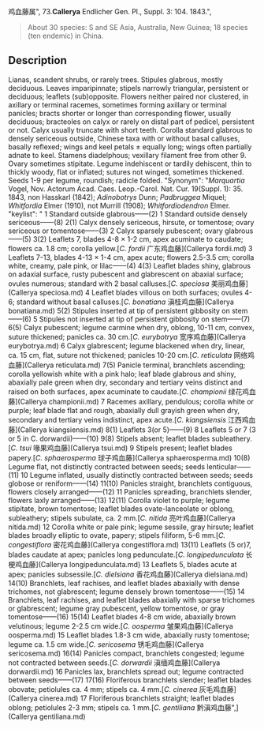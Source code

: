 鸡血藤属",
73.**Callerya** Endlicher Gen. Pl., Suppl. 3: 104. 1843.",

> About 30 species: S and SE Asia, Australia, New Guinea; 18 species (ten endemic) in China.

## Description
Lianas, scandent shrubs, or rarely trees. Stipules glabrous, mostly deciduous. Leaves imparipinnate; stipels narrowly triangular, persistent or deciduous; leaflets (sub)opposite. Flowers neither paired nor clustered, in axillary or terminal racemes, sometimes forming axillary or terminal panicles; bracts shorter or longer than corresponding flower, usually deciduous; bracteoles on calyx or rarely on distal part of pedicel, persistent or not. Calyx usually truncate with short teeth. Corolla standard glabrous to densely sericeous outside, Chinese taxa with or without basal calluses, basally reflexed; wings and keel petals ± equally long; wings often partially adnate to keel. Stamens diadelphous; vexillary filament free from other 9. Ovary sometimes stipitate. Legume indehiscent or tardily dehiscent, thin to thickly woody, flat or inflated; sutures not winged, sometimes thickened. Seeds 1-9 per legume, roundish; radicle folded.
  "Synonym": "*Marquartia* Vogel, Nov. Actorum Acad. Caes. Leop.-Carol. Nat. Cur. 19(Suppl. 1): 35. 1843, non Hasskarl (1842); *Adinobotrys* Dunn; *Padbruggea* Miquel; *Whitfordia* Elmer (1910), not Murrill (1908); *Whitfordiodendron* Elmer.
  "keylist": "
1 Standard outside glabrous——(2)
1 Standard outside densely sericeous——(8)
2(1) Calyx densely sericeous, hirsute, or tomentose; ovary sericeous or tomentose——(3)
2 Calyx sparsely pubescent; ovary glabrous——(5)
3(2) Leaflets 7, blades 4-8 × 1-2 cm, apex acuminate to caudate; flowers ca. 1.8 cm; corolla yellow.[*C. fordii* 广东鸡血藤](Callerya fordii.md)
3 Leaflets 7-13, blades 4-13 × 1-4 cm, apex acute; flowers 2.5-3.5 cm; corolla white, creamy, pale pink, or lilac——(4)
4(3) Leaflet blades shiny, glabrous on adaxial surface, rusty pubescent and glabrescent on abaxial surface; ovules numerous; standard with 2 basal calluses.[*C. speciosa* 美丽鸡血藤](Callerya speciosa.md)
4 Leaflet blades villous on both surfaces; ovules 4-6; standard without basal calluses.[*C. bonatiana* 滇桂鸡血藤](Callerya bonatiana.md)
5(2) Stipules inserted at tip of persistent gibbosity on stem——(6)
5 Stipules not inserted at tip of persistent gibbosity on stem——(7)
6(5) Calyx pubescent; legume carmine when dry, oblong, 10-11 cm, convex, suture thickened; panicles ca. 30 cm.[*C. eurybotrya* 宽序鸡血藤](Callerya eurybotrya.md)
6 Calyx glabrescent; legume blackened when dry, linear, ca. 15 cm, flat, suture not thickened; panicles 10-20 cm.[*C. reticulata* 网络鸡血藤](Callerya reticulata.md)
7(5) Panicle terminal, branchlets ascending; corolla yellowish white with a pink halo; leaf blade glabrous and shiny, abaxially pale green when dry, secondary and tertiary veins distinct and raised on both surfaces, apex acuminate to caudate.[*C. championii* 绿花鸡血藤](Callerya championii.md)
7 Racemes axillary, pendulous; corolla white or purple; leaf blade flat and rough, abaxially dull grayish green when dry, secondary and tertiary veins indistinct, apex acute.[*C. kiangsiensis* 江西鸡血藤](Callerya kiangsiensis.md)
8(1) Leaflets 3(or 5)——(9)
8 Leaflets 5 or 7 (3 or 5 in C. dorwardii)——(10)
9(8) Stipels absent; leaflet blades subleathery.[*C. tsui* 喙果鸡血藤](Callerya tsui.md)
9 Stipels present; leaflet blades papery.[*C. sphaerosperma* 球子鸡血藤](Callerya sphaerosperma.md)
10(8) Legume flat, not distinctly contracted between seeds; seeds lenticular——(11)
10 Legume inflated, usually distinctly contracted between seeds; seeds globose or reniform——(14)
11(10) Panicles straight, branchlets contiguous, flowers closely arranged——(12)
11 Panicles spreading, branchlets slender, flowers laxly arranged——(13)
12(11) Corolla violet to purple; legume stipitate, brown tomentose; leaflet blades ovate-lanceolate or oblong, subleathery; stipels subulate, ca. 2 mm.[*C. nitida* 亮叶鸡血藤](Callerya nitida.md)
12 Corolla white or pale pink; legume sessile, gray hirsute; leaflet blades broadly elliptic to ovate, papery; stipels filiform, 5-6 mm.[*C. congestiflora* 密花鸡血藤](Callerya congestiflora.md)
13(11) Leaflets (5 or)7, blades caudate at apex; panicles long pedunculate.[*C. longipedunculata* 长梗鸡血藤](Callerya longipedunculata.md)
13 Leaflets 5, blades acute at apex; panicles subsessile.[*C. dielsiana* 香花鸡血藤](Callerya dielsiana.md)
14(10) Branchlets, leaf rachises, and leaflet blades abaxially with dense trichomes, not glabrescent; legume densely brown tomentose——(15)
14 Branchlets, leaf rachises, and leaflet blades abaxially with sparse trichomes or glabrescent; legume gray pubescent, yellow tomentose, or gray tomentose——(16)
15(14) Leaflet blades 4-8 cm wide, abaxially brown velutinous; legume 2-2.5 cm wide.[*C. oosperma* 皱果鸡血藤](Callerya oosperma.md)
15 Leaflet blades 1.8-3 cm wide, abaxially rusty tomentose; legume ca. 1.5 cm wide.[*C. sericosema* 锈毛鸡血藤](Callerya sericosema.md)
16(14) Panicles compact, branchlets congested; legume not contracted between seeds.[*C. dorwardii* 滇缅鸡血藤](Callerya dorwardii.md)
16 Panicles lax, branchlets spread out; legume contracted between seeds——(17)
17(16) Floriferous branchlets slender; leaflet blades obovate; petiolules ca. 4 mm; stipels ca. 4 mm.[*C. cinerea* 灰毛鸡血藤](Callerya cinerea.md)
17 Floriferous branchlets straight; leaflet blades oblong; petiolules 2-3 mm; stipels ca. 1 mm.[*C. gentiliana* 黔滇鸡血藤",](Callerya gentiliana.md)
